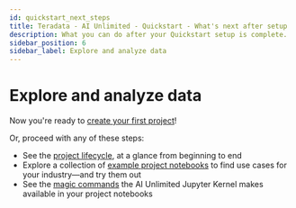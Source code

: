```yaml
---
id: quickstart_next_steps
title: Teradata - AI Unlimited - Quickstart - What's next after setup
description: What you can do after your Quickstart setup is complete.
sidebar_position: 6
sidebar_label: Explore and analyze data
---
```


# Explore and analyze data

Now you're ready to [create your first project](/docs/explore-and-analyze-data/create-first-project.md)!

Or, proceed with any of these steps:
- See the [project lifecycle](/docs/explore-and-analyze-data/project-lifecycle.md), at a glance from beginning to end
- Explore a collection of [example project notebooks](/docs/explore-and-analyze-data/example-projects.md) to find use cases for your industry&mdash;and try them out
- See the [magic commands](/docs/explore-and-analyze-data/magic-commands.md) the AI Unlimited Jupyter Kernel makes available in your project notebooks

